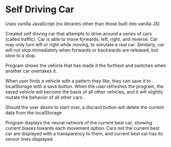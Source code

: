 # Self Driving Car

Uses vanilla JavaScript (no libraries other than those built into vanilla JS)

Created self driving car that attempts to drive around a series of cars (called traffic). Car is able to move forwards, left, right, and reverse. Car may only turn left or right while moving, to simulate a real car. Similarly, car will not stop immediately when forwards or backwards are released, but slow to a stop.

Program shows the vehicle that has made it the furthest and switches when another car overtakes it.

When user finds a vehicle with a pattern they like, they can save it to localStorage with a save button. When the user refreshes the program, the saved vehicle will become the basis of all other vehicles, and it will slightly mutate the behavior of all other cars.

Should the user desire to start over, a discard button will delete the current data from the localStorage

Program displays the neural network of the current best car, showing current biases towards each movement option. Cars not the current best car are displayed with a transparency to them, and current best car has its sensor lines displayed.
